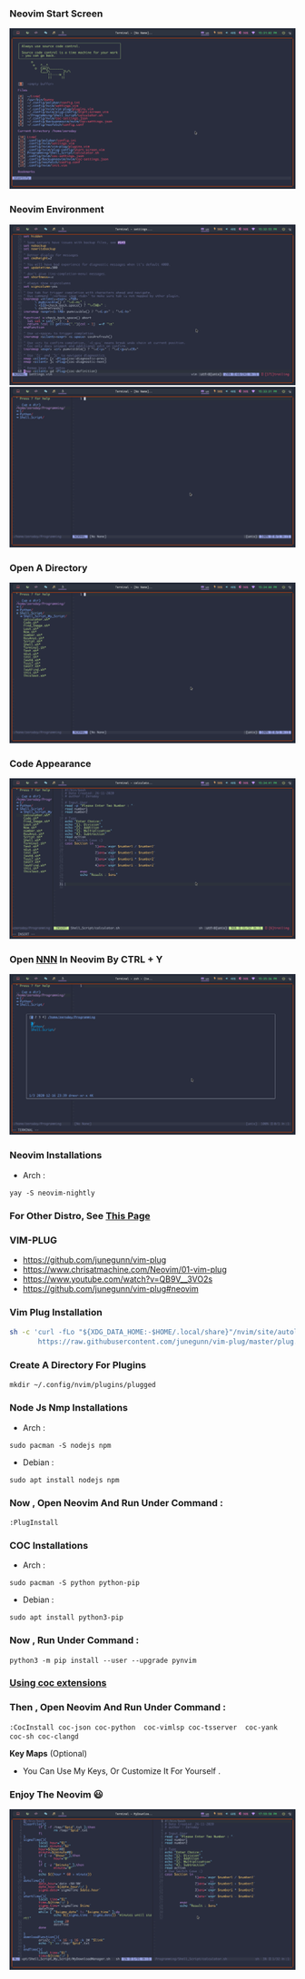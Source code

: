 
### Neovim Start Screen
![](images/1.png)




### Neovim Environment
![](images/2.png)
![](images/3.png)


### Open A Directory
![](images/4.png)

### Code Appearance
![](images/5.png)



### Open [NNN](https://nnnofficial.github.io/) In Neovim By CTRL + Y
![](images/6.png)


### Neovim Installations
- Arch :
```
yay -S neovim-nightly
```
### For Other Distro, See [This Page](https://github.com/neovim/neovim/wiki/Installing-Neovim)




### VIM-PLUG
- https://github.com/junegunn/vim-plug
- https://www.chrisatmachine.com/Neovim/01-vim-plug
- https://www.youtube.com/watch?v=QB9V__3VO2s
- https://github.com/junegunn/vim-plug#neovim
### Vim Plug Installation

```sh
sh -c 'curl -fLo "${XDG_DATA_HOME:-$HOME/.local/share}"/nvim/site/autoload/plug.vim --create-dirs \
       https://raw.githubusercontent.com/junegunn/vim-plug/master/plug.vim'
```



### Create A Directory For Plugins

```
mkdir ~/.config/nvim/plugins/plugged
```






### Node Js Nmp Installations

- Arch :
```
sudo pacman -S nodejs npm
```
- Debian :
```
sudo apt install nodejs npm
```


### Now , Open Neovim And Run Under Command :
```
:PlugInstall
```

### COC Installations

- Arch :
```
sudo pacman -S python python-pip  
```
- Debian :
```
sudo apt install python3-pip
```
### Now , Run Under Command :
```
python3 -m pip install --user --upgrade pynvim
```
### [Using coc extensions](https://github.com/neoclide/coc.nvim/wiki/Using-coc-extensions)
### Then , Open Neovim And Run Under Command :
```
:CocInstall coc-json coc-python  coc-vimlsp coc-tsserver  coc-yank coc-sh coc-clangd
```
**Key Maps** (Optional)
- You Can Use My Keys, Or Customize It For Yourself .

### Enjoy The Neovim  :smiley: 
![](images/7.png)



















